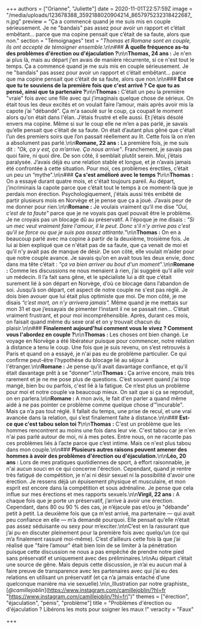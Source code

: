 +++
authors = ["Orianne", "Juliette"]
date = 2020-11-01T22:57:59Z
image = "/media/uploads/123678388_3592188020904214_8657975232318422687_n.jpg"
preview = "Ça a commencé quand je me suis mis en couple sérieusement. Je ne \"bandais\" pas assez pour avoir un rapport et c’était embêtant… parce que ma copine pensait que c’était de sa faute, alors que non."
section = "Témoignages"
text = "_Thomas et Romane sont en couple, ils ont accepté de témoigner ensemble._\n\n### **À quelle fréquence as-tu des problèmes d'érection ou d'éjaculation ?**\n\n**Thomas, 24 ans :** Je n'en ai plus là, mais au départ j'en avais de manière récurrente, si ce n'est tout le temps. Ça a commencé quand je me suis mis en couple sérieusement. Je ne \"bandais\" pas assez pour avoir un rapport et c’était embêtant… parce que ma copine pensait que c’était de sa faute, alors que non.\n\n### **Est ce que tu te souviens de la première fois que c'est arrivé ? Ce que tu as pensé, ainsi que ta partenaire ?**\n\n**Thomas :** C’était un peu la première \"vraie\" fois avec une fille avec qui j’imaginais quelque chose de sérieux. On était tous les deux excités et on voulait faire l’amour, mais après avoir mis la capote j’ai \"débandé\". Ça m'a saoulé sur le coup, ça coupait le moment alors qu'on était dans l'élan. J’étais frustré et elle aussi. Et j’étais désolé envers ma copine. Même si sur le coup elle ne m’en a pas parlé, je savais qu’elle pensait que c’était de sa faute. On était d’autant plus gêné que c'était l’un des premiers soirs que l’on passait réellement au lit. Cette fois là on n’en a absolument pas parlé.\n\n**Romane, 22 ans :** La première fois, je me suis dit : _\"Ok, ça y est, ça m’arrive. Ça nous arrive\"_. Franchement, je savais pas quoi faire, ni quoi dire. De son côté, il semblait plutôt serein. Moi, j’étais paralysée. J’avais déjà eu une relation stable et longue, et je n’avais jamais été confrontée à cette situation. Pour moi, ces problèmes érectiles, c’était un peu un “mythe\".\n\n### **Ça s'est amélioré avec le temps ?**\n\n**Thomas :** On a essayé durant quatre mois, et c'était toujours pareil. Au départ, j’incriminais la capote parce que c’était tout le temps à ce moment-là que je perdais mon érection. Psychologiquement, j'étais aussi très embêté de partir plusieurs mois en Norvège et je pense que ça a joué. J’avais peur de me donner pour rien.\n\n**Romane :** Je voulais vraiment qu’il me dise _\"Oui, c’est de ta faute\"_ parce que je ne voyais pas quel pouvait être le problème. Je ne croyais pas un blocage dû au préservatif. A l'époque je me disais : _\"Si un mec veut vraiment faire l'amour, il le peut. Donc s'il n'y arrive pas c'est qu'il se force ou que je suis pas assez attirante.\"_\n\n**Thomas :** On en a beaucoup parlé avec ma copine à partir de la deuxième, troisième fois. Je lui ai bien expliqué que ce n'était pas de sa faute, que ça venait de moi et qu’il n'y avait pas de manque de désir. De son côté, elle voulait m’aider pour que notre couple avance. Je savais qu’on en avait tous les deux envie, donc dans ma tête c’était : _\"ça va bien arriver au bout d'un moment\"_.\n\n**Romane :** Comme les discussions ne nous menaient à rien, j’ai suggéré qu’il aille voir un médecin. Il l’a fait sans gêne, et le spécialiste lui a dit que c’était surement lié à son départ en Norvège, d’où ce blocage dans l’abandon de soi. Jusqu’à son départ, cet aspect de notre couple ne s'est pas réglé. Je dois bien avouer que lui était plus optimiste que moi. De mon côté, je me disais _“c’est mort, on n'y arrivera jamais\"._ Même quand je me mettais sur mon 31 et que j’essayais de pimenter l’instant il ne se passait rien… C’était vraiment frustrant, et pour moi incompréhensible. Après, durant ces mois, on faisait quand même du sexe oral et on y trouvait chacun du plaisir.\n\n### **Finalement aujourd'hui comment vous le vivez ? Comment vous l'abordez en couple ?**\n\n**Thomas :** Les choses ont bien changé. Le voyage en Norvège a été libérateur puisque pour commencer, notre relation à distance a tenu le coup. Une fois que je suis revenu, on s’est retrouvés à Paris et quand on a essayé, je n'ai pas eu de problème particulier. Ce qui confirme peut-être l'hypothèse du blocage lié au séjour à l'étranger.\n\n**Romane :** Je pense qu’il avait davantage confiance, et qu'il était davantage prêt à se \"donner\".\n\n**Thomas :** Ça arrive encore, mais très rarement et je ne me pose plus de questions. C’est souvent quand j'ai trop mangé, bien bu ou parfois, c'est lié à la fatigue. Ce n’est plus un problème pour moi et notre couple va beaucoup mieux. On sait que si ça se reproduit, on en parlera.\n\n**Romane :** A mon avis, le fait d'en parler a quand même aidé à ne pas pointer ce problème comme quelque chose d’\"incurable\". Mais ça n’a pas tout réglé. Il fallait du temps, une prise de recul, et une vrai avancée dans la relation, qui s’est finalement faite à distance.\n\n### **Est-ce que c'est tabou selon toi ?**\n\n**Thomas :** C'est un problème que les hommes rencontrent au moins une fois dans leur vie. C'est tabou car je n'en n'ai pas parlé autour de moi, ni à mes potes. Entre nous, on ne raconte pas ces problèmes liés à l’acte parce que c’est intime. Mais ce n'est plus tabou dans mon couple.\n\n### **Plusieurs autres raisons peuvent amener des hommes à avoir des problèmes d'érection ou d'éjaculation.**\n\n**Léo, 20 ans :** Lors de mes pratiques quotidiennes de sport, à effort raisonnable, je n'ai aucun souci en ce qui concerne l'érection. Cependant, quand je rentre très fatigué de compétition, je n'ai ni désir sexuel ni la possibilité d'avoir une érection. Je ressens déjà un épuisement physique et musculaire, et mon esprit est encore dans la compétition et sous adrénaline. Je pense que cela influe sur mes érections et mes rapports sexuels.\n\n**Virgil, 22 ans :** A chaque fois que je porte un préservatif, j’arrive à avoir une érection. Cependant, dans 80 ou 90&nbsp;% des cas, je n’éjacule pas et/ou je \"débande\" petit à petit. La deuxième fois que ça m'est arrivé, ma partenaire — qui avait peu confiance en elle — m’a demandé pourquoi. Elle pensait qu’elle n’était pas assez séduisante ou sexy pour m’exciter.\n\nC’est en la rassurant que j’ai pu en discuter pleinement pour la première fois avec quelqu’un (ce qui m’a finalement rassuré moi-même). C’est d’ailleurs cette fois là que j’ai réalisé que \"faire l’amour\" était bien loin de se limiter à la pénétration puisque cette discussion ne nous a pas empêché de prendre notre pied sans préservatif et uniquement avec des préliminaires.\n\nAu départ c’était une source de gêne. Mais depuis cette discussion, je n’ai eu aucun mal à faire preuve de transparence avec les partenaires avec qui j’ai eu des relations en utilisant un préservatif (et ça n’a jamais entaché d’une quelconque manière ma vie sexuelle).\n\n_Illustration par notre graphiste_ [_@camillejoblin_](https://www.instagram.com/camillejoblin/?hl=fr \"https://www.instagram.com/camillejoblin/?hl=fr\")"
themes = ["érection", "éjaculation", "pénis", "problème"]
title = "Problèmes d'érection ou d'éjaculation&nbsp;? Libérons les mots pour soigner les maux&nbsp;!"
veracity = "Faux"

+++
